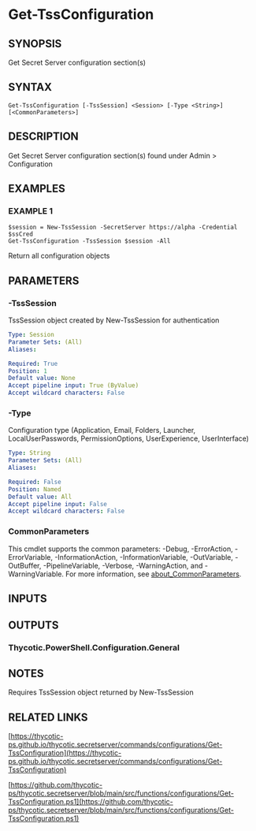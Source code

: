# Get-TssConfiguration

## SYNOPSIS
Get Secret Server configuration section(s)

## SYNTAX

```
Get-TssConfiguration [-TssSession] <Session> [-Type <String>] [<CommonParameters>]
```

## DESCRIPTION
Get Secret Server configuration section(s) found under Admin \> Configuration

## EXAMPLES

### EXAMPLE 1
```
$session = New-TssSession -SecretServer https://alpha -Credential $ssCred
Get-TssConfiguration -TssSession $session -All
```

Return all configuration objects

## PARAMETERS

### -TssSession
TssSession object created by New-TssSession for authentication

```yaml
Type: Session
Parameter Sets: (All)
Aliases:

Required: True
Position: 1
Default value: None
Accept pipeline input: True (ByValue)
Accept wildcard characters: False
```

### -Type
Configuration type (Application, Email, Folders, Launcher, LocalUserPasswords, PermissionOptions, UserExperience, UserInterface)

```yaml
Type: String
Parameter Sets: (All)
Aliases:

Required: False
Position: Named
Default value: All
Accept pipeline input: False
Accept wildcard characters: False
```

### CommonParameters
This cmdlet supports the common parameters: -Debug, -ErrorAction, -ErrorVariable, -InformationAction, -InformationVariable, -OutVariable, -OutBuffer, -PipelineVariable, -Verbose, -WarningAction, and -WarningVariable. For more information, see [about_CommonParameters](http://go.microsoft.com/fwlink/?LinkID=113216).

## INPUTS

## OUTPUTS

### Thycotic.PowerShell.Configuration.General
## NOTES
Requires TssSession object returned by New-TssSession

## RELATED LINKS

[https://thycotic-ps.github.io/thycotic.secretserver/commands/configurations/Get-TssConfiguration](https://thycotic-ps.github.io/thycotic.secretserver/commands/configurations/Get-TssConfiguration)

[https://github.com/thycotic-ps/thycotic.secretserver/blob/main/src/functions/configurations/Get-TssConfiguration.ps1](https://github.com/thycotic-ps/thycotic.secretserver/blob/main/src/functions/configurations/Get-TssConfiguration.ps1)

